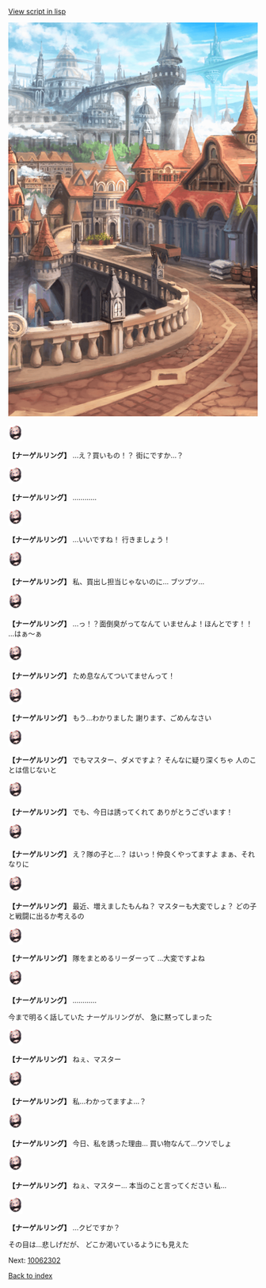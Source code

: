 [View script in lisp](../scripts/10062301.txt)

![town.png](../images/backgrounds/town.png)

<img src="../images/units/100621.png" alt="100621.png" height="34"/>

**【ナーゲルリング】**
…え？買いもの！？
街にですか…？

<img src="../images/units/100621.png" alt="100621.png" height="34"/>

**【ナーゲルリング】**
…………

<img src="../images/units/100621.png" alt="100621.png" height="34"/>

**【ナーゲルリング】**
…いいですね！
行きましょう！

<img src="../images/units/100621.png" alt="100621.png" height="34"/>

**【ナーゲルリング】**
私、買出し担当じゃないのに…
ブツブツ…

<img src="../images/units/100621.png" alt="100621.png" height="34"/>

**【ナーゲルリング】**
…っ！？面倒臭がってなんて
いませんよ！ほんとです！！
…はぁ〜ぁ

<img src="../images/units/100621.png" alt="100621.png" height="34"/>

**【ナーゲルリング】**
ため息なんてついてませんって！

<img src="../images/units/100621.png" alt="100621.png" height="34"/>

**【ナーゲルリング】**
もう…わかりました
謝ります、ごめんなさい

<img src="../images/units/100621.png" alt="100621.png" height="34"/>

**【ナーゲルリング】**
でもマスター、ダメですよ？
そんなに疑り深くちゃ
人のことは信じないと

<img src="../images/units/100621.png" alt="100621.png" height="34"/>

**【ナーゲルリング】**
でも、今日は誘ってくれて
ありがとうございます！

<img src="../images/units/100621.png" alt="100621.png" height="34"/>

**【ナーゲルリング】**
え？隊の子と…？
はいっ！仲良くやってますよ
まぁ、それなりに

<img src="../images/units/100621.png" alt="100621.png" height="34"/>

**【ナーゲルリング】**
最近、増えましたもんね？
マスターも大変でしょ？
どの子と戦闘に出るか考えるの

<img src="../images/units/100621.png" alt="100621.png" height="34"/>

**【ナーゲルリング】**
隊をまとめるリーダーって
…大変ですよね

<img src="../images/units/100621.png" alt="100621.png" height="34"/>

**【ナーゲルリング】**
…………

今まで明るく話していた
ナーゲルリングが、
急に黙ってしまった

<img src="../images/units/100621.png" alt="100621.png" height="34"/>

**【ナーゲルリング】**
ねぇ、マスター

<img src="../images/units/100621.png" alt="100621.png" height="34"/>

**【ナーゲルリング】**
私…わかってますよ…？

<img src="../images/units/100621.png" alt="100621.png" height="34"/>

**【ナーゲルリング】**
今日、私を誘った理由…
買い物なんて…ウソでしょ

<img src="../images/units/100621.png" alt="100621.png" height="34"/>

**【ナーゲルリング】**
ねぇ、マスター…
本当のこと言ってください
私…

<img src="../images/units/100621.png" alt="100621.png" height="34"/>

**【ナーゲルリング】**
…クビですか？

その目は…悲しげだが、
どこか渇いているようにも見えた

Next: [10062302](10062302.md)

[Back to index](index.md)
